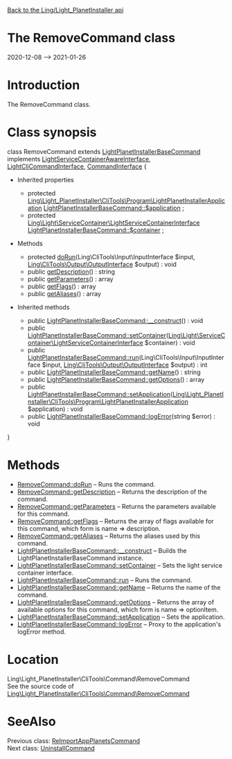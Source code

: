 [Back to the Ling/Light_PlanetInstaller api](https://github.com/lingtalfi/Light_PlanetInstaller/blob/master/doc/api/Ling/Light_PlanetInstaller.md)



The RemoveCommand class
================
2020-12-08 --> 2021-01-26






Introduction
============

The RemoveCommand class.



Class synopsis
==============


class <span class="pl-k">RemoveCommand</span> extends [LightPlanetInstallerBaseCommand](https://github.com/lingtalfi/Light_PlanetInstaller/blob/master/doc/api/Ling/Light_PlanetInstaller/CliTools/Command/LightPlanetInstallerBaseCommand.md) implements [LightServiceContainerAwareInterface](https://github.com/lingtalfi/Light/blob/master/doc/api/Ling/Light/ServiceContainer/LightServiceContainerAwareInterface.md), [LightCliCommandInterface](https://github.com/lingtalfi/Light_Cli/blob/master/doc/api/Ling/Light_Cli/CliTools/Program/LightCliCommandInterface.md), [CommandInterface](https://github.com/lingtalfi/CliTools/blob/master/doc/api/Ling/CliTools/Command/CommandInterface.md) {

- Inherited properties
    - protected [Ling\Light_PlanetInstaller\CliTools\Program\LightPlanetInstallerApplication](https://github.com/lingtalfi/Light_PlanetInstaller/blob/master/doc/api/Ling/Light_PlanetInstaller/CliTools/Program/LightPlanetInstallerApplication.md) [LightPlanetInstallerBaseCommand::$application](#property-application) ;
    - protected [Ling\Light\ServiceContainer\LightServiceContainerInterface](https://github.com/lingtalfi/Light/blob/master/doc/api/Ling/Light/ServiceContainer/LightServiceContainerInterface.md) [LightPlanetInstallerBaseCommand::$container](#property-container) ;

- Methods
    - protected [doRun](https://github.com/lingtalfi/Light_PlanetInstaller/blob/master/doc/api/Ling/Light_PlanetInstaller/CliTools/Command/RemoveCommand/doRun.md)(Ling\CliTools\Input\InputInterface $input, [Ling\CliTools\Output\OutputInterface](https://github.com/lingtalfi/CliTools/blob/master/doc/api/Ling/CliTools/Output/OutputInterface.md) $output) : void
    - public [getDescription](https://github.com/lingtalfi/Light_PlanetInstaller/blob/master/doc/api/Ling/Light_PlanetInstaller/CliTools/Command/RemoveCommand/getDescription.md)() : string
    - public [getParameters](https://github.com/lingtalfi/Light_PlanetInstaller/blob/master/doc/api/Ling/Light_PlanetInstaller/CliTools/Command/RemoveCommand/getParameters.md)() : array
    - public [getFlags](https://github.com/lingtalfi/Light_PlanetInstaller/blob/master/doc/api/Ling/Light_PlanetInstaller/CliTools/Command/RemoveCommand/getFlags.md)() : array
    - public [getAliases](https://github.com/lingtalfi/Light_PlanetInstaller/blob/master/doc/api/Ling/Light_PlanetInstaller/CliTools/Command/RemoveCommand/getAliases.md)() : array

- Inherited methods
    - public [LightPlanetInstallerBaseCommand::__construct](https://github.com/lingtalfi/Light_PlanetInstaller/blob/master/doc/api/Ling/Light_PlanetInstaller/CliTools/Command/LightPlanetInstallerBaseCommand/__construct.md)() : void
    - public [LightPlanetInstallerBaseCommand::setContainer](https://github.com/lingtalfi/Light_PlanetInstaller/blob/master/doc/api/Ling/Light_PlanetInstaller/CliTools/Command/LightPlanetInstallerBaseCommand/setContainer.md)([Ling\Light\ServiceContainer\LightServiceContainerInterface](https://github.com/lingtalfi/Light/blob/master/doc/api/Ling/Light/ServiceContainer/LightServiceContainerInterface.md) $container) : void
    - public [LightPlanetInstallerBaseCommand::run](https://github.com/lingtalfi/Light_PlanetInstaller/blob/master/doc/api/Ling/Light_PlanetInstaller/CliTools/Command/LightPlanetInstallerBaseCommand/run.md)(Ling\CliTools\Input\InputInterface $input, [Ling\CliTools\Output\OutputInterface](https://github.com/lingtalfi/CliTools/blob/master/doc/api/Ling/CliTools/Output/OutputInterface.md) $output) : int
    - public [LightPlanetInstallerBaseCommand::getName](https://github.com/lingtalfi/Light_PlanetInstaller/blob/master/doc/api/Ling/Light_PlanetInstaller/CliTools/Command/LightPlanetInstallerBaseCommand/getName.md)() : string
    - public [LightPlanetInstallerBaseCommand::getOptions](https://github.com/lingtalfi/Light_PlanetInstaller/blob/master/doc/api/Ling/Light_PlanetInstaller/CliTools/Command/LightPlanetInstallerBaseCommand/getOptions.md)() : array
    - public [LightPlanetInstallerBaseCommand::setApplication](https://github.com/lingtalfi/Light_PlanetInstaller/blob/master/doc/api/Ling/Light_PlanetInstaller/CliTools/Command/LightPlanetInstallerBaseCommand/setApplication.md)([Ling\Light_PlanetInstaller\CliTools\Program\LightPlanetInstallerApplication](https://github.com/lingtalfi/Light_PlanetInstaller/blob/master/doc/api/Ling/Light_PlanetInstaller/CliTools/Program/LightPlanetInstallerApplication.md) $application) : void
    - public [LightPlanetInstallerBaseCommand::logError](https://github.com/lingtalfi/Light_PlanetInstaller/blob/master/doc/api/Ling/Light_PlanetInstaller/CliTools/Command/LightPlanetInstallerBaseCommand/logError.md)(string $error) : void

}






Methods
==============

- [RemoveCommand::doRun](https://github.com/lingtalfi/Light_PlanetInstaller/blob/master/doc/api/Ling/Light_PlanetInstaller/CliTools/Command/RemoveCommand/doRun.md) &ndash; Runs the command.
- [RemoveCommand::getDescription](https://github.com/lingtalfi/Light_PlanetInstaller/blob/master/doc/api/Ling/Light_PlanetInstaller/CliTools/Command/RemoveCommand/getDescription.md) &ndash; Returns the description of the command.
- [RemoveCommand::getParameters](https://github.com/lingtalfi/Light_PlanetInstaller/blob/master/doc/api/Ling/Light_PlanetInstaller/CliTools/Command/RemoveCommand/getParameters.md) &ndash; Returns the parameters available for this command.
- [RemoveCommand::getFlags](https://github.com/lingtalfi/Light_PlanetInstaller/blob/master/doc/api/Ling/Light_PlanetInstaller/CliTools/Command/RemoveCommand/getFlags.md) &ndash; Returns the array of flags available for this command, which form is name => description.
- [RemoveCommand::getAliases](https://github.com/lingtalfi/Light_PlanetInstaller/blob/master/doc/api/Ling/Light_PlanetInstaller/CliTools/Command/RemoveCommand/getAliases.md) &ndash; Returns the aliases used by this command.
- [LightPlanetInstallerBaseCommand::__construct](https://github.com/lingtalfi/Light_PlanetInstaller/blob/master/doc/api/Ling/Light_PlanetInstaller/CliTools/Command/LightPlanetInstallerBaseCommand/__construct.md) &ndash; Builds the LightPlanetInstallerBaseCommand instance.
- [LightPlanetInstallerBaseCommand::setContainer](https://github.com/lingtalfi/Light_PlanetInstaller/blob/master/doc/api/Ling/Light_PlanetInstaller/CliTools/Command/LightPlanetInstallerBaseCommand/setContainer.md) &ndash; Sets the light service container interface.
- [LightPlanetInstallerBaseCommand::run](https://github.com/lingtalfi/Light_PlanetInstaller/blob/master/doc/api/Ling/Light_PlanetInstaller/CliTools/Command/LightPlanetInstallerBaseCommand/run.md) &ndash; Runs the command.
- [LightPlanetInstallerBaseCommand::getName](https://github.com/lingtalfi/Light_PlanetInstaller/blob/master/doc/api/Ling/Light_PlanetInstaller/CliTools/Command/LightPlanetInstallerBaseCommand/getName.md) &ndash; Returns the name of the command.
- [LightPlanetInstallerBaseCommand::getOptions](https://github.com/lingtalfi/Light_PlanetInstaller/blob/master/doc/api/Ling/Light_PlanetInstaller/CliTools/Command/LightPlanetInstallerBaseCommand/getOptions.md) &ndash; Returns the array of available options for this command, which form is name => optionItem.
- [LightPlanetInstallerBaseCommand::setApplication](https://github.com/lingtalfi/Light_PlanetInstaller/blob/master/doc/api/Ling/Light_PlanetInstaller/CliTools/Command/LightPlanetInstallerBaseCommand/setApplication.md) &ndash; Sets the application.
- [LightPlanetInstallerBaseCommand::logError](https://github.com/lingtalfi/Light_PlanetInstaller/blob/master/doc/api/Ling/Light_PlanetInstaller/CliTools/Command/LightPlanetInstallerBaseCommand/logError.md) &ndash; Proxy to the application's logError method.





Location
=============
Ling\Light_PlanetInstaller\CliTools\Command\RemoveCommand<br>
See the source code of [Ling\Light_PlanetInstaller\CliTools\Command\RemoveCommand](https://github.com/lingtalfi/Light_PlanetInstaller/blob/master/CliTools/Command/RemoveCommand.php)



SeeAlso
==============
Previous class: [ReImportAppPlanetsCommand](https://github.com/lingtalfi/Light_PlanetInstaller/blob/master/doc/api/Ling/Light_PlanetInstaller/CliTools/Command/ReImportAppPlanetsCommand.md)<br>Next class: [UninstallCommand](https://github.com/lingtalfi/Light_PlanetInstaller/blob/master/doc/api/Ling/Light_PlanetInstaller/CliTools/Command/UninstallCommand.md)<br>
